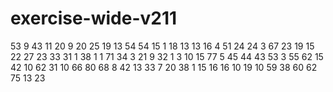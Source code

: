 # exercise-wide-v211
53
9
43
11
20
9
20
25
19
13
54
54
15
1
18
13
13
16
4
51
24
24
3
67
23
19
15
22
27
23
33
31
1
38
1
1
71
34
3
21
9
32
1
3
10
15
77
5
45
44
43
53
3
55
62
15
42
10
62
31
10
66
80
68
8
42
13
33
7
20
38
1
15
16
16
10
19
10
59
38
60
62
75
13
23
